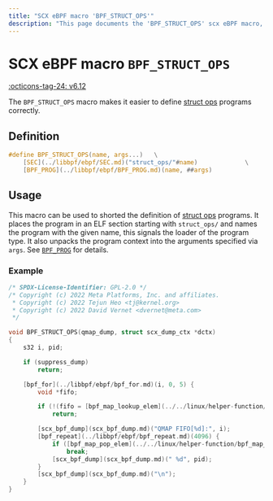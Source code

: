 ```yaml
---
title: "SCX eBPF macro 'BPF_STRUCT_OPS'"
description: "This page documents the 'BPF_STRUCT_OPS' scx eBPF macro, including its definition, usage, and examples."
---
```

# SCX eBPF macro `BPF_STRUCT_OPS`

[:octicons-tag-24: v6.12](https://github.com/torvalds/linux/commit/2a52ca7c98960aafb0eca9ef96b2d0c932171357)

The `BPF_STRUCT_OPS` macro makes it easier to define [struct ops](../../linux/program-type/BPF_PROG_TYPE_STRUCT_OPS.md) programs correctly.

## Definition

```c
#define BPF_STRUCT_OPS(name, args...)   \
    [SEC](../libbpf/ebpf/SEC.md)("struct_ops/"#name)             \
    [BPF_PROG](../libbpf/ebpf/BPF_PROG.md)(name, ##args)
```

## Usage

This macro can be used to shorted the definition of [struct ops](../../linux/program-type/BPF_PROG_TYPE_STRUCT_OPS.md) programs. It places the program in an ELF section starting with `struct_ops/` and names the program with the given name, this signals the loader of the program type. It also unpacks the program context into the arguments specified via `args`. See [`BPF_PROG`](../libbpf/ebpf/BPF_PROG.md) for details.

### Example

```c hl_lines="7"
/* SPDX-License-Identifier: GPL-2.0 */
/* Copyright (c) 2022 Meta Platforms, Inc. and affiliates.
 * Copyright (c) 2022 Tejun Heo <tj@kernel.org>
 * Copyright (c) 2022 David Vernet <dvernet@meta.com>
 */

void BPF_STRUCT_OPS(qmap_dump, struct scx_dump_ctx *dctx)
{
	s32 i, pid;

	if (suppress_dump)
		return;

	[bpf_for](../libbpf/ebpf/bpf_for.md)(i, 0, 5) {
		void *fifo;

		if (!(fifo = [bpf_map_lookup_elem](../../linux/helper-function/bpf_map_lookup_elem.md)(&queue_arr, &i)))
			return;

		[scx_bpf_dump](scx_bpf_dump.md)("QMAP FIFO[%d]:", i);
		[bpf_repeat](../libbpf/ebpf/bpf_repeat.md)(4096) {
			if ([bpf_map_pop_elem](../../linux/helper-function/bpf_map_pop_elem.md)(fifo, &pid))
				break;
			[scx_bpf_dump](scx_bpf_dump.md)(" %d", pid);
		}
		[scx_bpf_dump](scx_bpf_dump.md)("\n");
	}
}
```
